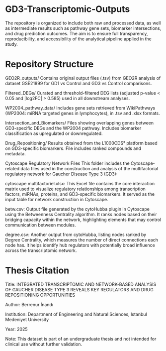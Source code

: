# GD3-Transcriptomic-Outputs
The repository is organized to include both raw and processed data, as well as intermediate results such as pathway gene sets, biomarker intersections, and drug prediction outcomes. The aim is to ensure full transparency, reproducibility, and accessibility of the analytical pipeline applied in the study.
 
# Repository Structure
GEO2R_outputs/
Contains original output files (.tsv) from GEO2R analysis of dataset GSE21899 for GD1 vs Control and GD3 vs Control comparisons.

Filtered_DEGs/
Curated and threshold-filtered DEG lists (adjusted p-value < 0.05 and |log2FC| > 0.585) used in all downstream analyses.

WP2004_pathway_data/
Includes gene sets retrieved from WikiPathways (WP2004: miRNA targeted genes in lymphocytes), in .tsv and .xlsx formats.

Intersection_and_Biomarkers/
Files showing overlapping genes between GD3-specific DEGs and the WP2004 pathway. Includes biomarker classification as upregulated or downregulated.

Drug_Repositioning/
Results obtained from the L1000CDS² platform based on GD3-specific biomarkers. File includes ranked compounds and metadata.

Cytoscape Regulatory Network Files
This folder includes the Cytoscape-related data files used in the construction and analysis of the multifactorial regulatory network for Gaucher Disease Type 3 (GD3):

cytoscape multifactoriel.xlsx:
This Excel file contains the core interaction matrix used to visualize regulatory relationships among transcription factors, miRNAs, proteins, and GD3-specific biomarkers. It served as the input table for network construction in Cytoscape.

betw.csv:
Output file generated by the cytoHubba plugin in Cytoscape using the Betweenness Centrality algorithm. It ranks nodes based on their bridging capacity within the network, highlighting elements that may control communication between modules.

degree.csv:
Another output from cytoHubba, listing nodes ranked by Degree Centrality, which measures the number of direct connections each node has. It helps identify hub regulators with potentially broad influence across the transcriptomic network.

# Thesis Citation
Title: INTEGRATED TRANSCRIPTOMIC AND NETWORK-BASED ANALYSIS OF GAUCHER DISEASE TYPE 3 REVEALS KEY REGULATORS AND DRUG REPOSITIONING OPPORTUNITIES

Author: Berrenur İnandı

Institution: Department of Engineering and Natural Sciences, Istanbul Medeniyet University

Year: 2025

Note: This dataset is part of an undergraduate thesis and not intended for clinical use without further validation.
